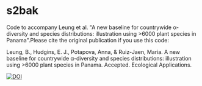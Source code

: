 # s2bak
Code to accompany Leung et al. "A new baseline for countrywide α-diversity and species distributions: illustration using >6000 plant species in Panama".Please cite the original publication if you use this code:

Leung, B., Hudgins, E. J., Potapova, Anna, & Ruiz-Jaen, Maria. A new baseline for countrywide α-diversity and species distributions: illustration using >6000 plant species in Panama. Accepted. Ecological Applications.

[![DOI](https://zenodo.org/badge/161831364.svg)](https://zenodo.org/badge/latestdoi/161831364)
